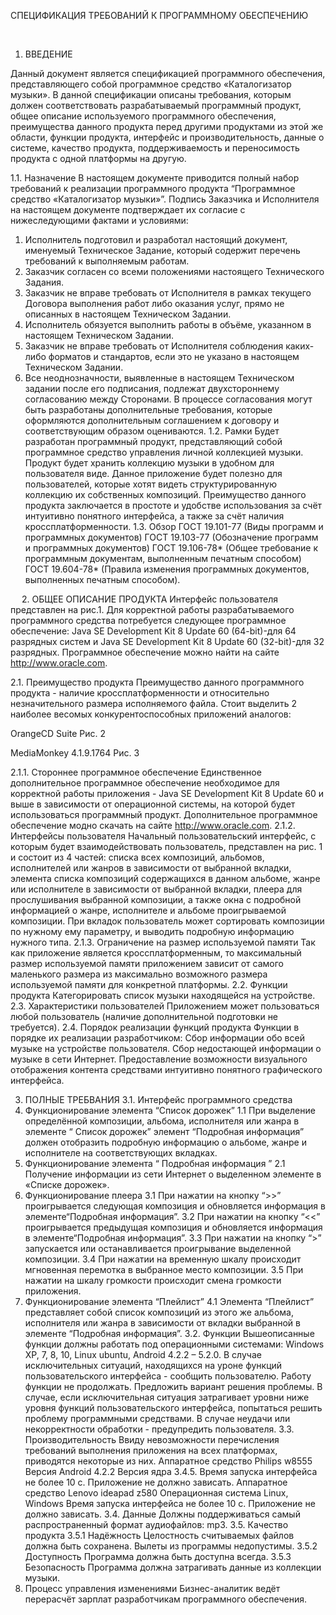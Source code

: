 










СПЕЦИФИКАЦИЯ ТРЕБОВАНИЙ К
 ПРОГРАММНОМУ ОБЕСПЕЧЕНИЮ











 
1.	ВВЕДЕНИЕ

Данный документ является спецификацией программного обеспечения, представляющего собой программное средство «Каталогизатор музыки». В данной спецификации описаны требования, которым должен соответствовать разрабатываемый программный продукт, общее описание используемого программного обеспечения, преимущества данного продукта перед другими продуктами из этой же области, функции продукта, интерфейс и производительность, данные о системе, качество продукта, поддерживаемость и переносимость продукта с одной платформы на другую.

1.1.	Назначение
В настоящем документе приводится полный набор требований к реализации программного продукта “Программное средство «Каталогизатор музыки»”.
Подпись Заказчика и Исполнителя на настоящем документе подтверждает их согласие с нижеследующими фактами и условиями:
1.	Исполнитель подготовил и разработал настоящий документ, именуемый Техническое Задание, который содержит перечень требований к выполняемым работам.
2.	Заказчик согласен со всеми положениями настоящего Технического Задания.
3.	Заказчик не вправе требовать от Исполнителя в рамках текущего Договора выполнения работ либо оказания услуг, прямо не описанных в настоящем Техническом Задании.
4.	Исполнитель обязуется выполнить работы в объёме, указанном в настоящем Техническом Задании.
5.	Заказчик не вправе требовать от Исполнителя соблюдения каких-либо форматов и стандартов, если это не указано в настоящем Техническом Задании.
6.	Все неоднозначности, выявленные в настоящем Техническом задании после его подписания, подлежат двухстороннему согласованию между Сторонами. В процессе согласования могут быть разработаны дополнительные требования, которые оформляются дополнительным соглашением к договору и соответствующим образом оцениваются.
1.2.	Рамки
Будет разработан программный продукт, представляющий собой программное средство управления личной коллекцией музыки. Продукт будет хранить коллекцию музыки в удобном для пользователя виде. Данное приложение будет полезно для пользователей, которые хотят видеть структурированную коллекцию их собственных композиций. Преимущество данного продукта заключается в простоте и удобстве использования за счёт интуитивно понятного интерфейса, а также за счёт наличия кроссплатформенности.
1.3.	Обзор
ГОСТ 19.101-77	(Виды программ и программных документов)
ГОСТ 19.103-77	(Обозначение программ и программных документов)
ГОСТ 19.106-78*	(Общее требование к программным документам, выполненным печатным способом)
ГОСТ 19.604-78*	(Правила изменения программных документов, выполненных печатным способом).

 
2.	ОБЩЕЕ ОПИСАНИЕ ПРОДУКТА
Интерфейс пользователя представлен на рис.1.
Для корректной работы разрабатываемого программного средства потребуется следующее программное обеспечение: Java SE Development Kit 8 Update 60 (64-bit)-для 64 разрядных систем и Java SE Development Kit 8 Update 60 (32-bit)-для 32 разрядных. Программное обеспечение можно найти на сайте http://www.oracle.com.

2.1.	Преимущество продукта
Преимущество данного программного продукта - наличие кроссплатформенности и относительно незначительного размера исполняемого файла.
Стоит выделить 2 наиболее весомых конкурентоспособных приложений аналогов:

 OrangeCD Suite
Рис. 2

MediaMonkey 4.1.9.1764
Pис. 3

2.1.1.	 Стороннее программное обеспечение
Единственное дополнительное программное обеспечение необходимое для корректной работы приложения - Java SE Development Kit 8 Update 60 и выше в зависимости от операционной системы, на которой будет использоваться программный продукт. Дополнительное программное обеспечение модно скачать на сайте http://www.oracle.com.
2.1.2.	Интерфейсы пользователя
Начальный пользовательский интерфейс, с которым будет взаимодействовать пользователь, представлен на рис. 1 и состоит из 4 частей: списка всех композиций, альбомов, исполнителей или жанров в зависимости от выбранной вкладки, элемента списка композиций содержащихся в данном альбоме, жанре или исполнителе в зависимости от выбранной вкладки, плеера для прослушивания выбранной композиции, а также окна с подробной информацией о жанре, исполнителе и альбоме проигрываемой композиции.
При вкладок пользователь может сортировать композиции по нужному ему параметру, и выводить подробную информацию нужного типа.
2.1.3.	Ограничение на размер используемой памяти
Так как приложение является кроссплатформенным, то максимальный размер используемой памяти приложением зависит от самого маленького размера из максимально возможного размера используемой памяти для конкретной платформы.
2.2.	Функции продукта
Категорировать список музыки находящейся на устройстве.
2.3.	Характеристики пользователей
Приложением может пользоваться любой пользователь (наличие дополнительной подготовки не требуется).
2.4.	Порядок реализации функций продукта
Функции в порядке их реализации разработчиком:
Сбор информации обо всей музыке на устройстве пользователя.
Сбор недостающей информации о музыке в сети Интернет.
Предоставление возможности визуального отображения контента средствами интуитивно понятного графического интерфейса.

3.	ПОЛНЫЕ ТРЕБВАНИЯ
3.1. Интерфейс программного средства
1. Функционирование элемента “Список дорожек”
	1.1 При выделение определённой композиции, альбома, исполнителя или жанра в элементе “ Список дорожек”  элемент “Подробная информация” должен отобразить подробную информацию о альбоме, жанре и исполнителе на соответствующих вкладках.
2. Функционирование элемента “ Подробная информация ”
2.1 Получение информации из сети Интернет о выделенном элементе в «Списке дорожек».
3. Функционирование плеера 
	3.1 При нажатии на кнопку “>>” проигрывается следующая композиция и обновляется информация в элементе“Подробная информация”.
	3.2 При нажатии на кнопку “<<” проигрывается предыдущая композиция и обновляется информация в элементе“Подробная информация”.
	3.3 При нажатии на кнопку “>” запускается или останавливается проигрывание выделенной композиции.
	3.4 При нажатии на временную шкалу происходит мгновенная перемотка в выбранное место композиции.
3.5 При нажатии на шкалу громкости происходит смена громкости приложения.
4. Функционирование элемента “Плейлист”
	4.1 Элемента “Плейлист” представляет собой список композиций из этого же альбома, исполнителя или жанра в зависимости от вкладки выбранной в элементе “Подробная информация”.
3.2. Функции
Вышеописанные функции должны работать под операционными системами: Windows XP, 7, 8, 10, Linux ubuntu, Android 4.2.2 – 5.2.0.
В случае исключительных ситуаций, находящихся на уроне функций пользовательского интерфейса - сообщить пользователю. Работу функции не продолжать. Предложить вариант решения проблемы. В случае, если исключительная ситуация затрагивает уровни ниже уровня функций пользовательского интерфейса, попытаться решить проблему программными средствами. В случае неудачи или некорректности обработки - предупредить пользователя. 
3.3. Производительность
Ввиду невозможности перечисления требований выполнения приложения на всех платформах, приводятся некоторые из них.
Аппаратное средство Philips w8555
Версия Android 4.2.2 
Версия ядра 3.4.5.
Время запуска интерфейса не более 10 с.
Приложение не должно зависать.
Аппаратное средство Lenovo ideapad z580
Операционная система Linux, Windows
Время запуска интерфейса не более 10 с.
Приложение не должно зависать.
3.4. Данные
Должны поддерживаться самый распространенный формат аудиофайлов: mp3. 
3.5. Качество продукта
3.5.1 Надёжность
Целостность считываемых файлов должна быть сохранена.
Вылеты из программы недопустимы.
3.5.2 Доступность
Программа должна быть доступна всегда.
3.5.3 Безопасность
Программа должна затрагивать данные из коллекции музыки.
4. Процесс управления изменениями
Бизнес-аналитик ведёт перерасчёт зарплат разработчикам программного обеспечения.

